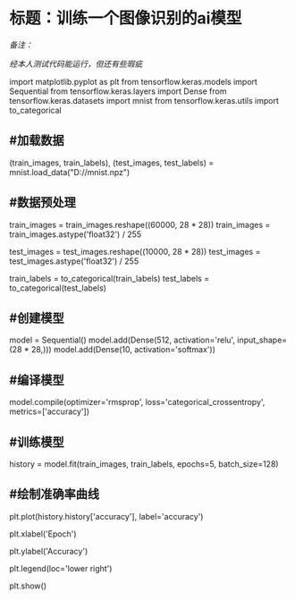 # 标题：训练一个图像识别的ai模型

*备注：*

*经本人测试代码能运行，但还有些瑕疵*



 

import matplotlib.pyplot as plt
from tensorflow.keras.models import Sequential
from tensorflow.keras.layers import Dense
from tensorflow.keras.datasets import mnist
from tensorflow.keras.utils import to_categorical

## #加载数据
(train_images, train_labels), (test_images, test_labels) = mnist.load_data("D://mnist.npz")

## #数据预处理
train_images = train_images.reshape((60000, 28 * 28))
train_images = train_images.astype('float32') / 255

test_images = test_images.reshape((10000, 28 * 28))
test_images = test_images.astype('float32') / 255

train_labels = to_categorical(train_labels)
test_labels = to_categorical(test_labels)

## #创建模型
model = Sequential()
model.add(Dense(512, activation='relu', input_shape=(28 * 28,)))
model.add(Dense(10, activation='softmax'))

## #编译模型
model.compile(optimizer='rmsprop',
              loss='categorical_crossentropy',
              metrics=['accuracy'])

## #训练模型
history = model.fit(train_images, train_labels, epochs=5, batch_size=128)

## #绘制准确率曲线
plt.plot(history.history['accuracy'], label='accuracy')

plt.xlabel('Epoch')

plt.ylabel('Accuracy')

plt.legend(loc='lower right')

plt.show()
